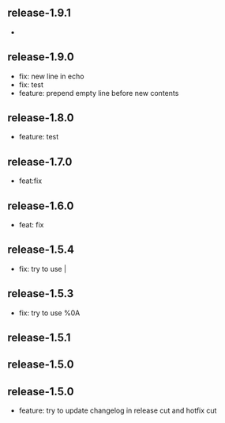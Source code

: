 
release-1.9.1
-----------------
- 

release-1.9.0
-----------------
- fix: new line in echo
 - fix: test
 - feature: prepend empty line before new contents

release-1.8.0
-----------------
- feature: test

release-1.7.0
-----------------
- feat:fix


release-1.6.0
-----------------
- feat: fix


release-1.5.4
-----------------
- fix: try to use |


release-1.5.3
-----------------
- fix: try to use %0A


release-1.5.1
-----------------


release-1.5.0
-----------------


release-1.5.0
-----------------
- feature: try to update changelog in release cut and hotfix cut
